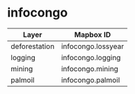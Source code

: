 # infocongo

Layer | Mapbox ID
------|------------
deforestation | infocongo.lossyear
logging | infocongo.logging
mining | infocongo.mining
palmoil | infocongo.palmoil
